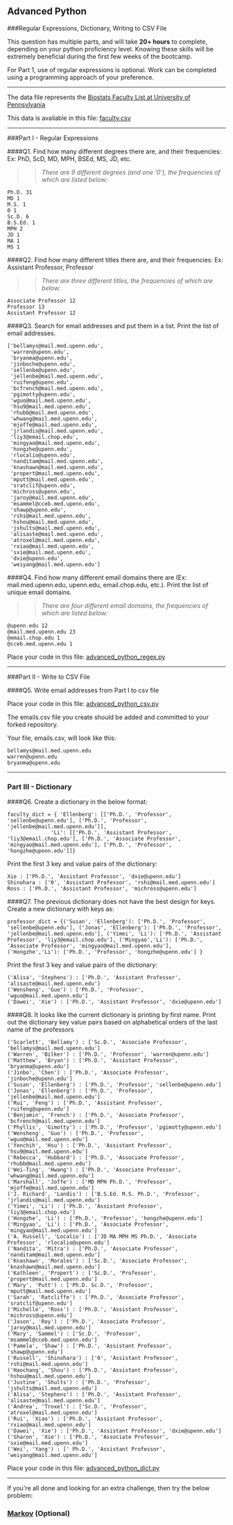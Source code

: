 ## Advanced Python    

###Regular Expressions, Dictionary, Writing to CSV File  

This question has multiple parts, and will take **20+ hours** to complete, depending on your python proficiency level.  Knowing these skills will be extremely beneficial during the first few weeks of the bootcamp.

For Part 1, use of regular expressions is optional.  Work can be completed using a programming approach of your preference. 

---

The data file represents the [Biostats Faculty List at University of Pennsylvania](http://www.med.upenn.edu/cceb/biostat/faculty.shtml)

This data is available in this file:  [faculty.csv](python/faculty.csv)

--- 

###Part I - Regular Expressions  


####Q1. Find how many different degrees there are, and their frequencies: Ex:  PhD, ScD, MD, MPH, BSEd, MS, JD, etc.

>>*There are 9 different degrees (and one '0'), the frequencies of which are listed below:*  
```
Ph.D. 31
MD 1
M.S. 1
0 1
Sc.D. 6
B.S.Ed. 1
MPH 2
JD 1
MA 1
MS 1
```


####Q2. Find how many different titles there are, and their frequencies:  Ex:  Assistant Professor, Professor

>>*There are three different titles, the frequencies of which are below:*  
```
Associate Professor 12
Professor 13
Assistant Professor 12
```


####Q3. Search for email addresses and put them in a list.  Print the list of email addresses.

>>
```
['bellamys@mail.med.upenn.edu',
 'warren@upenn.edu',
 'bryanma@upenn.edu',
 'jinboche@upenn.edu',
 'sellenbe@upenn.edu',
 'jellenbe@mail.med.upenn.edu',
 'ruifeng@upenn.edu',
 'bcfrench@mail.med.upenn.edu',
 'pgimotty@upenn.edu',
 'wguo@mail.med.upenn.edu',
 'hsu9@mail.med.upenn.edu',
 'rhubb@mail.med.upenn.edu',
 'whwang@mail.med.upenn.edu',
 'mjoffe@mail.med.upenn.edu',
 'jrlandis@mail.med.upenn.edu',
 'liy3@email.chop.edu',
 'mingyao@mail.med.upenn.edu',
 'hongzhe@upenn.edu',
 'rlocalio@upenn.edu',
 'nanditam@mail.med.upenn.edu',
 'knashawn@mail.med.upenn.edu',
 'propert@mail.med.upenn.edu',
 'mputt@mail.med.upenn.edu',
 'sratclif@upenn.edu',
 'michross@upenn.edu',
 'jaroy@mail.med.upenn.edu',
 'msammel@cceb.med.upenn.edu',
 'shawp@upenn.edu',
 'rshi@mail.med.upenn.edu',
 'hshou@mail.med.upenn.edu',
 'jshults@mail.med.upenn.edu',
 'alisaste@mail.med.upenn.edu',
 'atroxel@mail.med.upenn.edu',
 'rxiao@mail.med.upenn.edu',
 'sxie@mail.med.upenn.edu',
 'dxie@upenn.edu',
 'weiyang@mail.med.upenn.edu']
 ```


####Q4. Find how many different email domains there are (Ex:  mail.med.upenn.edu, upenn.edu, email.chop.edu, etc.).  Print the list of unique email domains.

>>*There are four different email domains, the frequencies of which are listed below:*  
```
@upenn.edu 12
@mail.med.upenn.edu 23
@email.chop.edu 1
@cceb.med.upenn.edu 1
```

Place your code in this file: [advanced_python_regex.py](python/advanced_python_regex.py)

---

###Part II - Write to CSV File

####Q5.  Write email addresses from Part I to csv file

Place your code in this file: [advanced_python_csv.py](python/advanced_python_csv.py)

The emails.csv file you create should be added and committed to your forked repository.

Your file, emails.csv, will look like this:
```
bellamys@mail.med.upenn.edu
warren@upenn.edu
bryanma@upenn.edu
```

---

### Part III - Dictionary

####Q6.  Create a dictionary in the below format:
```
faculty_dict = { 'Ellenberg': [['Ph.D.', 'Professor', 'sellenbe@upenn.edu'], ['Ph.D.', 'Professor', 'jellenbe@mail.med.upenn.edu']],
              'Li': [['Ph.D.', 'Assistant Professor', 'liy3@email.chop.edu'], ['Ph.D.', 'Associate Professor', 'mingyao@mail.med.upenn.edu'], ['Ph.D.', 'Professor', 'hongzhe@upenn.edu']]}
```
Print the first 3 key and value pairs of the dictionary:

>>
```
Xie : ['Ph.D.', 'Assistant Professor', 'dxie@upenn.edu']
Shinohara : ['0', 'Assistant Professor', 'rshi@mail.med.upenn.edu']
Ross : ['Ph.D.', 'Assistant Professor', 'michross@upenn.edu']
```

####Q7.  The previous dictionary does not have the best design for keys.  Create a new dictionary with keys as:

```
professor_dict = {('Susan', 'Ellenberg'): ['Ph.D.', 'Professor', 'sellenbe@upenn.edu'], ('Jonas', 'Ellenberg'): ['Ph.D.', 'Professor', 'jellenbe@mail.med.upenn.edu'], ('Yimei', 'Li'): ['Ph.D.', 'Assistant Professor', 'liy3@email.chop.edu'], ('Mingyao','Li'): ['Ph.D.', 'Associate Professor', 'mingyao@mail.med.upenn.edu'], ('Hongzhe','Li'): ['Ph.D.', 'Professor', 'hongzhe@upenn.edu'] }
```  

Print the first 3 key and value pairs of the dictionary:

>>
```
('Alisa', 'Stephens') : ['Ph.D.', 'Assistant Professor', 'alisaste@mail.med.upenn.edu']
('Wensheng', 'Guo') : ['Ph.D.', 'Professor', 'wguo@mail.med.upenn.edu']
('Dawei', 'Xie') : ['Ph.D.', 'Assistant Professor', 'dxie@upenn.edu']
```  

####Q8.  It looks like the current dictionary is printing by first name.  Print out the dictionary key value pairs based on alphabetical orders of the last name of the professors

>>
```
('Scarlett', 'Bellamy') : ['Sc.D.', 'Associate Professor', 'bellamys@mail.med.upenn.edu']
('Warren', 'Bilker') : ['Ph.D.', 'Professor', 'warren@upenn.edu']
('Matthew', 'Bryan') : ['Ph.D.', 'Assistant Professor', 'bryanma@upenn.edu']
('Jinbo', 'Chen') : ['Ph.D.', 'Associate Professor', 'jinboche@upenn.edu']
('Susan', 'Ellenberg') : ['Ph.D.', 'Professor', 'sellenbe@upenn.edu']
('Jonas', 'Ellenberg') : ['Ph.D.', 'Professor', 'jellenbe@mail.med.upenn.edu']
('Rui', 'Feng') : ['Ph.D.', 'Assistant Professor', 'ruifeng@upenn.edu']
('Benjamin', 'French') : ['Ph.D.', 'Associate Professor', 'bcfrench@mail.med.upenn.edu']
('Phyllis', 'Gimotty') : ['Ph.D.', 'Professor', 'pgimotty@upenn.edu']
('Wensheng', 'Guo') : ['Ph.D.', 'Professor', 'wguo@mail.med.upenn.edu']
('Yenchih', 'Hsu') : ['Ph.D.', 'Assistant Professor', 'hsu9@mail.med.upenn.edu']
('Rebecca', 'Hubbard') : ['Ph.D.', 'Associate Professor', 'rhubb@mail.med.upenn.edu']
('Wei-Ting', 'Hwang') : ['Ph.D.', 'Associate Professor', 'whwang@mail.med.upenn.edu']
('Marshall', 'Joffe') : ['MD MPH Ph.D.', 'Professor', 'mjoffe@mail.med.upenn.edu']
('J. Richard', 'Landis') : ['B.S.Ed. M.S. Ph.D.', 'Professor', 'jrlandis@mail.med.upenn.edu']
('Yimei', 'Li') : ['Ph.D.', 'Assistant Professor', 'liy3@email.chop.edu']
('Hongzhe', 'Li') : ['Ph.D.', 'Professor', 'hongzhe@upenn.edu']
('Mingyao', 'Li') : ['Ph.D.', 'Associate Professor', 'mingyao@mail.med.upenn.edu']
('A. Russell', 'Localio') : ['JD MA MPH MS Ph.D.', 'Associate Professor', 'rlocalio@upenn.edu']
('Nandita', 'Mitra') : ['Ph.D.', 'Associate Professor', 'nanditam@mail.med.upenn.edu']
('Knashawn', 'Morales') : ['Sc.D.', 'Associate Professor', 'knashawn@mail.med.upenn.edu']
('Kathleen', 'Propert') : ['Sc.D.', 'Professor', 'propert@mail.med.upenn.edu']
('Mary', 'Putt') : ['Ph.D. Sc.D.', 'Professor', 'mputt@mail.med.upenn.edu']
('Sarah', 'Ratcliffe') : ['Ph.D.', 'Associate Professor', 'sratclif@upenn.edu']
('Michelle', 'Ross') : ['Ph.D.', 'Assistant Professor', 'michross@upenn.edu']
('Jason', 'Roy') : ['Ph.D.', 'Associate Professor', 'jaroy@mail.med.upenn.edu']
('Mary', 'Sammel') : ['Sc.D.', 'Professor', 'msammel@cceb.med.upenn.edu']
('Pamela', 'Shaw') : ['Ph.D.', 'Assistant Professor', 'shawp@upenn.edu']
('Russell', 'Shinohara') : ['0', 'Assistant Professor', 'rshi@mail.med.upenn.edu']
('Haochang', 'Shou') : ['Ph.D.', 'Assistant Professor', 'hshou@mail.med.upenn.edu']
('Justine', 'Shults') : ['Ph.D.', 'Professor', 'jshults@mail.med.upenn.edu']
('Alisa', 'Stephens') : ['Ph.D.', 'Assistant Professor', 'alisaste@mail.med.upenn.edu']
('Andrea', 'Troxel') : ['Sc.D.', 'Professor', 'atroxel@mail.med.upenn.edu']
('Rui', 'Xiao') : ['Ph.D.', 'Assistant Professor', 'rxiao@mail.med.upenn.edu']
('Dawei', 'Xie') : ['Ph.D.', 'Assistant Professor', 'dxie@upenn.edu']
('Sharon', 'Xie') : ['Ph.D.', 'Associate Professor', 'sxie@mail.med.upenn.edu']
('Wei', 'Yang') : [' Ph.D.', 'Assistant Professor', 'weiyang@mail.med.upenn.edu']
```

Place your code in this file: [advanced_python_dict.py](python/advanced_python_dict.py)

--- 

If you're all done and looking for an extra challenge, then try the below problem:  

### [Markov](python/markov.py) (Optional)

